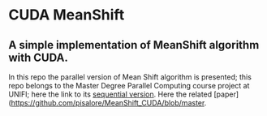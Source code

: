 # CUDA MeanShift
## A simple implementation of MeanShift algorithm with CUDA.

In this repo the parallel version of Mean Shift algorithm is presented; this repo belongs to the Master Degree Parallel Computing course project at UNIFI; here the link to its [sequential version](https://github.com/pisalore/MeanShift_sequentialCPP). Here the related [paper](https://github.com/pisalore/MeanShift_CUDA/blob/master.
